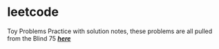 # leetcode 
Toy Problems Practice with solution notes, these problems are all pulled from the Blind 75 _**[here]([url](https://neetcode.io/practice))**_
